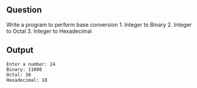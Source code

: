 ## Question
Write a program to perform base conversion
    1. Integer to Binary
    2. Integer to Octal
    3. Integer to Hexadecimal

## Output
```
Enter a number: 24
Binary: 11000
Octal: 30
Hexadecimal: 18
```
